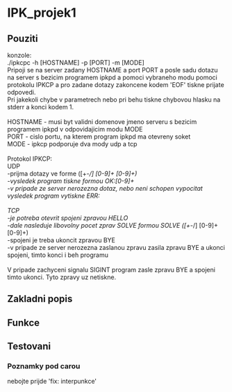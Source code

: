 # IPK_projek1
## Pouziti
konzole:\
    ./ipkcpc -h [HOSTNAME] -p [PORT] -m [MODE]\
Pripoji se na server zadany HOSTNAME a port PORT a posle sadu dotazu na server s bezicim programem ipkpd a pomoci vybraneho modu pomoci protokolu IPKCP a pro zadane dotazy zakoncene kodem 'EOF' tiskne prijate odpovedi.\
Pri jakekoli chybe v parametrech nebo pri behu tiskne chybovou hlasku na stderr a konci kodem 1.\
\
    HOSTNAME - musi byt validni domenove jmeno serveru s bezicim programem ipkpd v odpovidajicim modu MODE\
    PORT - cislo portu, na kterem program ipkpd ma otevreny soket\
    MODE - ipkcp podporuje dva mody udp a tcp\
\
Protokol IPKCP:\
    UDP\
    -prijma dotazy ve forme ([+-*/] [0-9]+ [0-9]+)\
    -vysledek program tiskne formou OK:[0-9]+\
    -v pripade ze server nerozezna dotaz, nebo neni schopen vypocitat vysledek program vytiskne ERR:<errmsg>\
\
    TCP\
    -je potreba otevrit spojeni zpravou HELLO\
    -dale nasleduje libovolny pocet zprav SOLVE formou SOLVE ([+-*/] [0-9]+ [0-9]+)\
    -spojeni je treba ukoncit zpravou BYE\
    -v pripade ze server nerozezna zaslanou zpravu zasila zpravu BYE a ukonci spojeni, timto konci i beh programu\
\
V pripade zachyceni signalu SIGINT program zasle zpravu BYE a spojeni timto ukonci. Tyto zpravy uz netiskne.
## Zakladni popis
## Funkce
## Testovani
### Poznamky pod carou
nebojte prijde 'fix: interpunkce'
